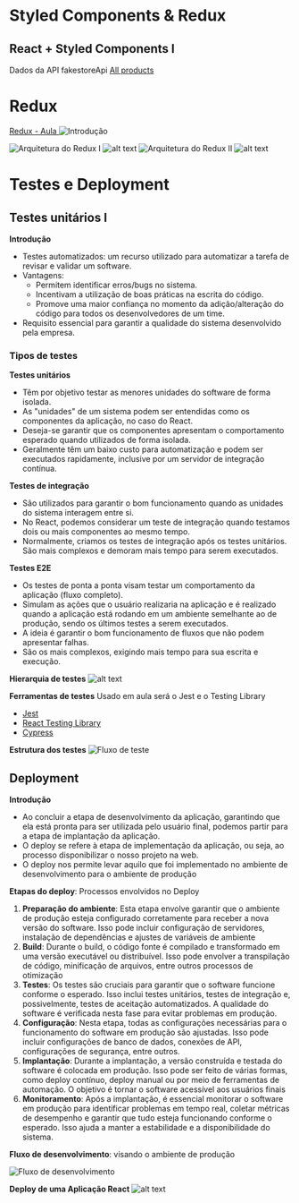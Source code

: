 # Styled Components & Redux

## React + Styled Components I

Dados da API fakestoreApi
[All products](https://fakestoreapi.com/products)

# Redux
[Redux - Aula ](https://whimsical.com/redux-VRMDFyyXby3WaZ3n8uTEGB)
![Introdução](image.png)

![Arquitetura do Redux I](image-1.png)
  ![alt text](image-3.png)
![Arquitetura do Redux II](image-2.png)
  ![alt text](image-4.png)

# Testes e Deployment

## Testes unitários I
**Introdução**
- Testes automatizados: um recurso utilizado para automatizar a tarefa de revisar e validar um software.
- Vantagens:
  - Permitem identificar erros/bugs no sistema.
  - Incentivam a utilização de boas práticas na escrita do código.
  - Promove uma maior confiança no momento da adição/alteração do código para todos os desenvolvedores de um time.
- Requisito essencial para garantir a qualidade do sistema desenvolvido pela empresa.

### Tipos de testes
**Testes unitários**
- Têm por objetivo testar as menores unidades do software de forma isolada.
- As "unidades" de um sistema podem ser entendidas como os componentes da aplicação, no caso do React.
- Deseja-se garantir que os componentes apresentam o comportamento esperado quando utilizados de forma isolada.
- Geralmente têm um baixo custo para automatização e podem ser executados rapidamente, inclusive por um servidor de integração contínua.

**Testes de integração**
- São utilizados para garantir o bom funcionamento quando as unidades do sistema interagem entre si.
- No React, podemos considerar um teste de integração quando testamos dois ou mais componentes ao mesmo tempo.
- Normalmente, criamos os testes de integração após os testes unitários.
São mais complexos e demoram mais tempo para serem executados.

**Testes E2E**
- Os testes de ponta a ponta visam testar um comportamento da aplicação (fluxo completo).
- Simulam as ações que o usuário realizaria na aplicação e é realizado quando a aplicação está rodando em um ambiente semelhante ao de produção, sendo os últimos testes a serem executados.
- A ideia é garantir o bom funcionamento de fluxos que não podem apresentar falhas.
- São os mais complexos, exigindo mais tempo para sua escrita e execução.

**Hierarquia de testes**
![alt text](image-5.png)

**Ferramentas de testes**
Usado em aula será o Jest e o Testing Library

- [Jest](https://jestjs.io/pt-BR/)
- [React Testing Library](https://testing-library.com/docs/react-testing-library/intro/)
- [Cypress](https://www.cypress.io/)

**Estrutura dos testes**
![Fluxo de teste](image-6.png)

## Deployment 
**Introdução**
- Ao concluir a etapa de desenvolvimento da aplicação, garantindo que ela está pronta para ser utilizada pelo usuário final, podemos partir para a etapa de implantação da aplicação.
- O deploy se refere à etapa de implementação da aplicação, ou seja, ao processo disponibilizar o nosso projeto na web.
- O deploy nos permite levar aquilo que foi implementado no ambiente de desenvolvimento para o ambiente de produção

**Etapas do deploy**: Processos envolvidos no Deploy

1. **Preparação do ambiente**:
Esta etapa envolve garantir que o ambiente de produção esteja configurado corretamente para receber a nova versão do software. Isso pode incluir configuração de servidores, instalação de dependências e ajustes de variáveis de ambiente
2. **Build**:
Durante o build, o código fonte é compilado e transformado em uma versão executável ou distribuível. Isso pode envolver a transpilação de código, minificação de arquivos, entre outros processos de otimização
3. **Testes**:
Os testes são cruciais para garantir que o software funcione conforme o esperado. Isso inclui testes unitários, testes de integração e, possivelmente, testes de aceitação automatizados. A qualidade do software é verificada nesta fase para evitar problemas em produção.
4. **Configuração**:
Nesta etapa, todas as configurações necessárias para o funcionamento do software em produção são ajustadas. Isso pode incluir configurações de banco de dados, conexões de API, configurações de segurança, entre outros.
5. **Implantação**:
Durante a implantação, a versão construída e testada do software é colocada em produção. Isso pode ser feito de várias formas, como deploy contínuo, deploy manual ou por meio de ferramentas de automação. O objetivo é tornar o software acessível aos usuários finais
6. **Monitoramento**: Após a implantação, é essencial monitorar o software em produção para identificar problemas em tempo real, coletar métricas de desempenho e garantir que tudo esteja funcionando conforme o esperado. Isso ajuda a manter a estabilidade e a disponibilidade do sistema.

**Fluxo de desenvolvimento**: visando o ambiente de produção

![Fluxo de desenvolvimento](image-7.png)

**Deploy de uma Aplicação React** 
![alt text](image-8.png)


